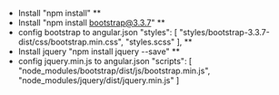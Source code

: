 - Install "npm install"
**
- Install "npm install bootstrap@3.3.7"
** 
- config bootstrap to angular.json
    "styles": [
    "styles/bootstrap-3.3.7-dist/css/bootstrap.min.css",
    "styles.scss"
    ],
**
- Install jquery "npm install jquery --save"
**
- config jquery.min.js to angular.json
  "scripts": [
        "node_modules/bootstrap/dist/js/bootstrap.min.js",
        "node_modules/jquery/dist/jquery.min.js"
    ]